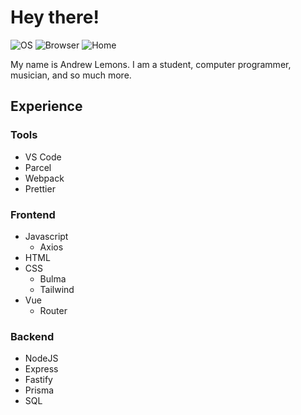 # Hey there!

![OS](https://img.shields.io/badge/OS-Mac%20OS-informational?style=flat&logo=apple)
![Browser](https://img.shields.io/badge/Browser-Firefox-orange?logo=firefox)
![Home](https://img.shields.io/badge/Home-Georgia-success)

My name is Andrew Lemons. I am a student, computer programmer, musician, and so much more.

## Experience

### Tools
- VS Code
- Parcel
- Webpack
- Prettier

### Frontend
- Javascript
  - Axios
- HTML
- CSS
  - Bulma
  - Tailwind
- Vue
  - Router

### Backend
- NodeJS
- Express
- Fastify
- Prisma
- SQL
